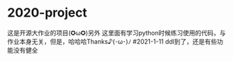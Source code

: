 # 2020-project
这是开源大作业的项目(✪ω✪)另外 这里面有学习python时候练习使用的代码，与作业本身无关，但是，哈哈哈Thanks♪(･ω･)ﾉ
#2021-1-11
ddl到了，还是有些功能没有健全
